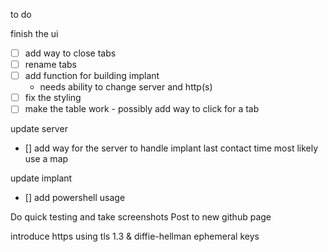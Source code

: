 to do

finish the ui
   - [ ] add way to close tabs
   - [ ] rename tabs
   - [ ] add function for building implant
      - needs ability to change server and http(s)
   - [ ] fix the styling
   - [ ] make the table work - possibly add way to click for a tab

update server
  - [] add way for the server to handle implant last contact time
      most likely use a map

update implant
  - [] add powershell usage
  
Do quick testing and take screenshots
Post to new github page

introduce https using tls 1.3 & diffie-hellman ephemeral keys


   